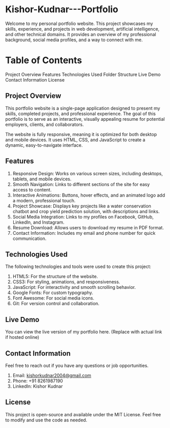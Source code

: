 # Kishor-Kudnar---Portfolio

Welcome to my personal portfolio website. This project showcases my skills, experience, and projects in web development, artificial intelligence, and other technical domains. It provides an overview of my professional background, social media profiles, and a way to connect with me.

# Table of Contents

Project Overview
Features
Technologies Used
Folder Structure
Live Demo
Contact Information
License

## Project Overview
This portfolio website is a single-page application designed to present my skills, completed projects, and professional experience. The goal of this portfolio is to serve as an interactive, visually appealing resume for potential employers, clients, and collaborators.

The website is fully responsive, meaning it is optimized for both desktop and mobile devices. It uses HTML, CSS, and JavaScript to create a dynamic, easy-to-navigate interface.

## Features
1. Responsive Design: Works on various screen sizes, including desktops, tablets, and mobile devices.
2. Smooth Navigation: Links to different sections of the site for easy access to content.
3. Interactive Animations: Buttons, hover effects, and an animated logo add a modern, professional touch.
3. Project Showcase: Displays key projects like a water conservation chatbot and crop yield prediction solution, with descriptions and links.
4. Social Media Integration: Links to my profiles on Facebook, GitHub, LinkedIn, and Instagram.
5. Resume Download: Allows users to download my resume in PDF format.
6. Contact Information: Includes my email and phone number for quick communication.

## Technologies Used
The following technologies and tools were used to create this project:

1. HTML5: For the structure of the website.
2. CSS3: For styling, animations, and responsiveness.
3. JavaScript: For interactivity and smooth scrolling behavior.
4. Google Fonts: For custom typography.
5. Font Awesome: For social media icons.
6. Git: For version control and collaboration.

## Live Demo
You can view the live version of my portfolio here. (Replace with actual link if hosted online)

## Contact Information
Feel free to reach out if you have any questions or job opportunities.

1. Email: kishorkudnar2004@gmail.com
2. Phone: +91 8261987190
3. LinkedIn: Kishor Kudnar
## License
This project is open-source and available under the MIT License. Feel free to modify and use the code as needed.
